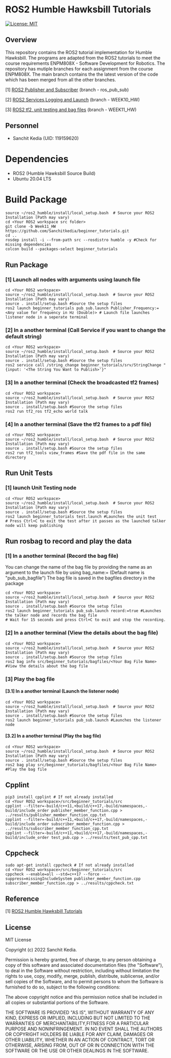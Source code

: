 # ROS2 Humble Hawksbill Tutorials
[![License: MIT](https://img.shields.io/badge/License-MIT-blue.svg)](https://opensource.org/licenses/MIT)

## Overview
This repository contains the ROS2 tutorial implementation for Humble Hawksbill.
The programs are adapted from the ROS2 tutorials to meet the course requirements ENPM808X - Software Development for Robotics.
The repository has mutiple branches for each assignment from the course ENPM808X.
The main branch contains the the latest version of the code which has been merged from all the other branches.

[1] [ROS2 Publisher and Subscriber](https://umd.instructure.com/courses/1336069/assignments/6179366) (branch - ros_pub_sub)

[2] [ROS2 Services,Logging and Launch](https://umd.instructure.com/courses/1336069/assignments/6182236) (branch - WEEK10_HW)

[3] [ROS2 tf2, unit testing and bag files](https://umd.instructure.com/courses/1336069/assignments/6188169) (branch - WEEK11_HW)

## Personnel
- Sanchit Kedia (UID: 119159620) 

# Dependencies
- ROS2 (Humble Hawksbill Source Build)
- Ubuntu 20.04 LTS

# Build Package
```
source ~/ros2_humble/install/local_setup.bash  # Source your ROS2 Installation (Path may vary)
cd <Your ROS2 workspace src folder>
git clone -b Week11_HW https://github.com/Sanchitkedia/beginner_tutorials.git
cd ..
rosdep install -i --from-path src --rosdistro humble -y #Check for missing dependencies
colcon build --packages-select beginner_tutorials
```

## Run Package
### [1] Launch all nodes with arguments using launch file
```
cd <Your ROS2 workspace>
source ~/ros2_humble/install/local_setup.bash  # Source your ROS2 Installation (Path may vary)
source . install/setup.bash #Source the setup files
ros2 launch beginner_tutorials pub_sub.launch Publisher_Frequency:=<Any value for frequency in Hz (Double)> # Launch file launches listener node in a seperate terminal
```

### [2] In a another terminal (Call Service if you want to change the default string)
```
cd <Your ROS2 workspace>
source ~/ros2_humble/install/local_setup.bash  # Source your ROS2 Installation (Path may vary)
source . install/setup.bash #Source the setup files
ros2 service call /string_change beginner_tutorials/srv/StringChange "{input: '<The String You Want to Publish>'}"
```

### [3] In a another terminal (Check the broadcasted tf2 frames)
```
cd <Your ROS2 workspace>
source ~/ros2_humble/install/local_setup.bash  # Source your ROS2 Installation (Path may vary)
source . install/setup.bash #Source the setup files
ros2 run tf2_ros tf2_echo world talk
```

### [4] In a another terminal (Save the tf2 frames to a pdf file)
```
cd <Your ROS2 workspace>
source ~/ros2_humble/install/local_setup.bash  # Source your ROS2 Installation (Path may vary)
source . install/setup.bash #Source the setup files
ros2 run tf2_tools view_frames #Save the pdf file in the same directory
```
## Run Unit Tests
### [1] launch Unit Testing node
```
cd <Your ROS2 workspace>
source ~/ros2_humble/install/local_setup.bash  # Source your ROS2 Installation (Path may vary)
source . install/setup.bash #Source the setup files
ros2 launch beginner_tutorials test.launch #Launches the unit test
# Press Ctrl+C to exit the test after it passes as the launched talker node will keep publishing
```
## Run rosbag to record and play the data
### [1] In a another terminal (Record the bag file)
You can change the name of the bag file by providing the name as an argument to the launch file by using bag_name:=<Your Bag File Name> (Default name is "pub_sub_bagfile")
The bag file is saved in the bagfiles directory in the package
```
cd <Your ROS2 workspace>
source ~/ros2_humble/install/local_setup.bash  # Source your ROS2 Installation (Path may vary)
source . install/setup.bash #Source the setup files
ros2 launch beginner_tutorials pub_sub.launch record:=true #Launches the talker node and records the bag file
# Wait for 15 seconds and press Ctrl+C to exit and stop the recording.
```
### [2] In a another terminal (View the details about the bag file)
```
cd <Your ROS2 workspace>
source ~/ros2_humble/install/local_setup.bash  # Source your ROS2 Installation (Path may vary)
source . install/setup.bash #Source the setup files
ros2 bag info src/beginner_tutorials/bagfiles/<Your Bag File Name> #View the details about the bag file
```

### [3] Play the bag file
#### [3.1] In a another terminal (Launch the listener node)
```
cd <Your ROS2 workspace>
source ~/ros2_humble/install/local_setup.bash  # Source your ROS2 Installation (Path may vary)
source . install/setup.bash #Source the setup files
ros2 launch beginner_tutorials pub_sub.launch #Launches the listener node
```
#### [3.2] In a another terminal (Play the bag file)
```
cd <Your ROS2 workspace>
source ~/ros2_humble/install/local_setup.bash  # Source your ROS2 Installation (Path may vary)
source . install/setup.bash #Source the setup files
ros2 bag play src/beginner_tutorials/bagfiles/<Your Bag File Name> #Play the bag file
```

## Cpplint
```
pip3 install cpplint # If not already installed
cd <Your ROS2 workspace>/src/beginner_tutorials/src
cpplint --filter=-build/c++11,+build/c++17,-build/namespaces,-build/include_order publisher_member_function.cpp > ../results/publisher_member_function_cpp.txt
cpplint --filter=-build/c++11,+build/c++17,-build/namespaces,-build/include_order subscriber_member_function.cpp > ../results/subscriber_member_function_cpp.txt
cpplint --filter=-build/c++11,+build/c++17,-build/namespaces,-build/include_order test_pub.cpp > ../results/test_pub_cpp.txt
```

## Cppcheck
```
sudo apt-get install cppcheck # If not already installed
cd <Your ROS2 workspace>/src/beginner_tutorials/src
cppcheck --enable=all --std=c++17 --force --suppress=missingIncludeSystem publisher_member_function.cpp subscriber_member_function.cpp > ../results/cppcheck.txt
```

## Reference

[1] [ROS2 Humble Hawksbill Tutorials](http://docs.ros.org/en/humble/Tutorials.html)

## License

MIT License

Copyright (c) 2022 Sanchit Kedia.

Permission is hereby granted, free of charge, to any person obtaining a copy of this software and associated documentation files (the "Software"), to deal in the Software without restriction, including without limitation the rights to use, copy, modify, merge, publish, distribute, sublicense, and/or sell copies of the Software, and to permit persons to whom the Software is furnished to do so, subject to the following conditions:

The above copyright notice and this permission notice shall be included in all copies or substantial portions of the Software.

THE SOFTWARE IS PROVIDED "AS IS", WITHOUT WARRANTY OF ANY KIND, EXPRESS OR IMPLIED, INCLUDING BUT NOT LIMITED TO THE WARRANTIES OF MERCHANTABILITY,FITNESS FOR A PARTICULAR PURPOSE AND NONINFRINGEMENT. IN NO EVENT SHALL THE AUTHORS OR COPYRIGHT HOLDERS BE LIABLE FOR ANY CLAIM, DAMAGES OR OTHER LIABILITY, WHETHER IN AN ACTION OF CONTRACT, TORT OR OTHERWISE, ARISING FROM, OUT OF OR IN CONNECTION WITH THE SOFTWARE OR THE USE OR OTHER DEALINGS IN THE SOFTWARE.
